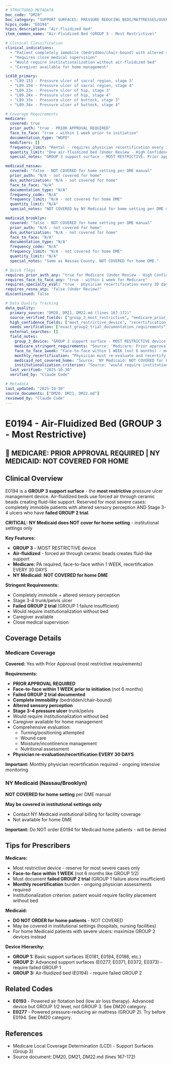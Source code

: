 ```yaml
---
# STRUCTURED METADATA
boc_code: "DM20"
boc_category: "SUPPORT SURFACES: PRESSURE REDUCING BEDS/MATTRESSES/OVERLAYS/PADS - NEW"
hcpcs_code: "E0194"
hcpcs_description: "Air-fluidized bed"
item_common_name: "Air-Fluidized Bed (GROUP 3 - Most Restrictive)"

# Clinical Classification
clinical_indications:
  - "Patient completely immobile (bedridden/chair-bound) with altered sensory perception AND Stage 3-4 pressure ulcer on trunk/pelvis"
  - "Requires close medical supervision"
  - "Would require institutionalization without air-fluidized bed"
  - "Caregiver available for home management"

icd10_primary:
  - "L89.153 - Pressure ulcer of sacral region, stage 3"
  - "L89.154 - Pressure ulcer of sacral region, stage 4"
  - "L89.23x - Pressure ulcer of hip, stage 3"
  - "L89.24x - Pressure ulcer of hip, stage 4"
  - "L89.33x - Pressure ulcer of buttock, stage 3"
  - "L89.34x - Pressure ulcer of buttock, stage 4"

# Coverage Requirements
medicare:
  covered: true
  prior_auth: "true - PRIOR APPROVAL REQUIRED"
  face_to_face: "true - within 1 week prior to initiation"
  documentation_type: "WOPD"
  modifiers: []
  frequency_limit: "Rental - requires physician recertification every 30 days (Under Review - High Confidence)"
  quantity_limit: "One air-fluidized bed (Under Review - High Confidence)"
  special_notes: "GROUP 3 support surface - MOST RESTRICTIVE. Prior approval required. Face-to-face within 1 WEEK prior to initiation. Must document failed GROUP 2 trial, complete immobility with altered sensory perception, Stage 3-4 trunk/pelvis ulcer. Comprehensive evaluation: turning/positioning attempted, wound care, moisture/incontinence management, nutritional assessment. Physician re-evaluation/recertification EVERY 30 DAYS required."

medicaid_nassau:
  covered: "false - NOT COVERED for home setting per DME manual"
  prior_auth: "N/A - not covered for home"
  dvs_authorization: "N/A - not covered for home"
  face_to_face: "N/A"
  documentation_type: "N/A"
  frequency_code: "N/A"
  frequency_limit: "N/A - not covered for home DME"
  quantity_limit: "N/A"
  special_notes: "NOT COVERED by NY Medicaid for home setting per DME manual. Air-fluidized beds may be covered in institutional settings only. Contact NY Medicaid for institutional coverage determination if applicable."

medicaid_brooklyn:
  covered: "false - NOT COVERED for home setting per DME manual"
  prior_auth: "N/A - not covered for home"
  dvs_authorization: "N/A - not covered for home"
  face_to_face: "N/A"
  documentation_type: "N/A"
  frequency_code: "N/A"
  frequency_limit: "N/A - not covered for home DME"
  quantity_limit: "N/A"
  special_notes: "Same as Nassau County. NOT COVERED for home DME."

# Quick flags
requires_prior_auth_any: "true for Medicare (Under Review - High Confidence)"
requires_face_to_face_any: "true - within 1 week for Medicare"
requires_specialty_eval: "true - physician recertification every 30 days for Medicare (Under Review - High Confidence)"
requires_resna_atp: "false (Under Review)"
discontinued: false

# Data Quality Tracking
data_quality:
  primary_source: "DM20, DM21, DM22.md (lines 167-172)"
  source_verified_fields: ["group_3_most_restrictive", "medicare_prior_approval", "face_to_face_1week_prior", "completely_immobile", "altered_sensory_perception", "stage3_4_trunk_pelvis", "close_medical_supervision", "would_require_institutionalization", "caregiver_available", "failed_group2_trial", "turning_positioning_attempted", "wound_care", "moisture_incontinence_management", "nutritional_assessment", "physician_recertification_every_30days", "medicaid_not_covered_home_setting"]
  high_confidence_fields: ["most_restrictive_device", "recertification_monthly", "one_bed_quantity", "institutional_alternative"]
  needs_verification: ["exact_group2_trial_documentation_requirements", "institutional_coverage_medicaid"]
  external_searches: []
  field_notes:
    group_3_device: "GROUP 3 support surface - MOST RESTRICTIVE device in pressure ulcer management hierarchy. Requires failed GROUP 2 trial (GROUP 1 failure insufficient)."
    medicare_stringent_requirements: "Source: 'Medicare: Prior approval required; face-to-face within 1 week prior to initiation; comprehensive evaluation documenting failed Group 2 trial; appropriate turning/positioning attempted; wound care; moisture/incontinence management; nutritional assessment; physician re-evaluation/recertification every 30 days.' Most stringent requirements of all support surfaces."
    face_to_face_1week: "Face-to-face within 1 WEEK (not 6 months) - much stricter timeline than GROUP 1/2 devices."
    monthly_recertification: "Physician must re-evaluate and recertify EVERY 30 DAYS - ongoing intensive monitoring requirement."
    medicaid_not_covered_home: "Source: 'NY Medicaid: NOT COVERED for home setting per DME manual.' Clear home DME exclusion - may be covered in institutional settings only."
    institutionalization_criterion: "Source: 'would require institutionalization without bed.' Patient must meet criteria for institutional placement but air-fluidized bed allows home management."
  last_verified: "2025-10-30"
  verified_by: "Claude Code"

# Metadata
last_updated: "2025-10-30"
source_documents: ["DM20, DM21, DM22.md"]
reviewed_by: "Claude Code"
---
```


# E0194 - Air-Fluidized Bed (GROUP 3 - Most Restrictive)

## 🚨 MEDICARE: PRIOR APPROVAL REQUIRED | NY MEDICAID: NOT COVERED FOR HOME

## Clinical Overview

E0194 is a **GROUP 3 support surface** - the **most restrictive** pressure ulcer management device. Air-fluidized beds use forced air through ceramic beads creating fluid-like support. Reserved for most severe cases: completely immobile patients with altered sensory perception AND Stage 3-4 ulcers who have **failed GROUP 2 trial**. 

**CRITICAL:** **NY Medicaid does NOT cover for home setting** - institutional settings only

**Key Features:**
- **GROUP 3** - MOST RESTRICTIVE device
- **Air-fluidized** - forced air through ceramic beads creates fluid-like support
- **Medicare:** PA required, face-to-face within 1 WEEK, recertification EVERY 30 DAYS
- **NY Medicaid:** **NOT COVERED for home DME**

**Stringent Requirements:**
- Completely immobile + altered sensory perception
- Stage 3-4 trunk/pelvis ulcer
- **Failed GROUP 2 trial** (GROUP 1 failure insufficient)
- Would require institutionalization without bed
- Caregiver available
- Close medical supervision

## Coverage Details

### Medicare Coverage

**Covered:** Yes with Prior Approval (most restrictive requirements)

**Requirements:**
- **PRIOR APPROVAL REQUIRED**
- **Face-to-face within 1 WEEK prior to initiation** (not 6 months)
- **Failed GROUP 2 trial documented**
- **Complete immobility** (bedridden/chair-bound)
- **Altered sensory perception**
- **Stage 3-4 pressure ulcer** trunk/pelvis
- Would require institutionalization without bed
- Caregiver available for home management
- Comprehensive evaluation:
  - Turning/positioning attempted
  - Wound care
  - Moisture/incontinence management
  - Nutritional assessment
- **Physician re-evaluation/recertification EVERY 30 DAYS**

**Important:** Monthly physician recertification required - ongoing intensive monitoring

### NY Medicaid (Nassau/Brooklyn)

**NOT COVERED for home setting** per DME manual

**May be covered in institutional settings only**
- Contact NY Medicaid institutional billing for facility coverage
- Not available for home DME

**Important:** Do NOT order E0194 for Medicaid home patients - will be denied

## Tips for Prescribers

**Medicare:**
- Most restrictive device - reserve for most severe cases only
- **Face-to-face within 1 WEEK** (not 6 months like GROUP 1/2)
- Must document **failed GROUP 2 trial** (GROUP 1 failure alone insufficient)
- **Monthly recertification** burden - ongoing physician assessments required
- Institutionalization criterion: patient would require facility placement without bed

**Medicaid:**
- **DO NOT ORDER for home patients** - NOT COVERED
- May be covered in institutional settings (hospitals, nursing facilities)
- For home Medicaid patients with severe ulcers: maximize GROUP 2 devices instead

**Device Hierarchy:**
- **GROUP 1:** Basic support surfaces (E0181, E0184, E0186, etc.)
- **GROUP 2:** Advanced support surfaces (E0277, E0371, E0372, E0373) - require failed GROUP 1
- **GROUP 3:** Air-fluidized bed (E0194) - require failed GROUP 2

## Related Codes

- **E0193** - Powered air flotation bed (low air loss therapy). Advanced device but GROUP 1/2 level, not GROUP 3. See DM20 category.
- **E0277** - Powered pressure-reducing air mattress (GROUP 2). Try before E0194. See DM20 category.

## References

- Medicare Local Coverage Determination (LCD) - Support Surfaces (Group 3)
- Source document: DM20, DM21, DM22.md (lines 167-172)
